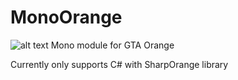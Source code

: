 # MonoOrange
![alt text](http://i.imgur.com/yW01hjM.png)
Mono module for GTA Orange

Currently only supports C# with SharpOrange library
